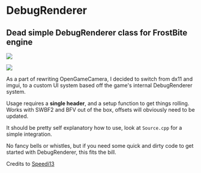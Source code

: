 # DebugRenderer 

## Dead simple DebugRenderer class for FrostBite engine

![](https://i.imgur.com/hYAR1qP.jpg)

![](https://i.imgur.com/YJ9xsZj.jpg)

As a part of rewriting OpenGameCamera, I decided to switch from dx11 and imgui, to a custom UI system based off the game's internal DebugRenderer system.

Usage requires a **single header**, and a setup function to get things rolling.  Works with SWBF2 and BFV out of the box, offsets will obviously need to be updated.

It should be pretty self explanatory how to use, look at `Source.cpp` for a simple integration.

No fancy bells or whistles, but if you need some quick and dirty code to get started with DebugRenderer, this fits the bill.

Credits to [Speedi13](https://github.com/Speedi13/)